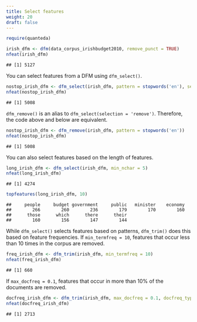 ```yaml
---
title: Select features
weight: 20
draft: false
---
```



```r
require(quanteda)
```


```r
irish_dfm <- dfm(data_corpus_irishbudget2010, remove_punct = TRUE)
nfeat(irish_dfm)
```

```
## [1] 5127
```

You can select features from a DFM using `dfm_select()`.


```r
nostop_irish_dfm <- dfm_select(irish_dfm, pattern = stopwords('en'), selection = 'remove')
nfeat(nostop_irish_dfm)
```

```
## [1] 5008
```

`dfm_remove()` is an alias to `dfm_select(selection = 'remove')`. Therefore, the code above and below are equivalent.


```r
nostop_irish_dfm <- dfm_remove(irish_dfm, pattern = stopwords('en'))
nfeat(nostop_irish_dfm)
```

```
## [1] 5008
```

You can also select features based on the length of features. 


```r
long_irish_dfm <- dfm_select(irish_dfm, min_nchar = 5)
nfeat(long_irish_dfm)
```

```
## [1] 4274
```

```r
topfeatures(long_irish_dfm, 10)
```

```
##     people     budget government     public   minister    economy 
##        266        260        236        179        170        160 
##      those      which      there      their 
##        160        156        147        144
```

While `dfm_select()` selects features based on patterns, `dfm_trim()` does this based on feature frequencies. If `min_termfreq = 10`, features that occur less than 10 times in the corpus are removed.


```r
freq_irish_dfm <- dfm_trim(irish_dfm, min_termfreq = 10)
nfeat(freq_irish_dfm)
```

```
## [1] 660
```

If `max_docfreq = 0.1`, features that occur in more than 10% of the documents are removed.


```r
docfreq_irish_dfm <- dfm_trim(irish_dfm, max_docfreq = 0.1, docfreq_type = "prop")
nfeat(docfreq_irish_dfm)
```

```
## [1] 2713
```
